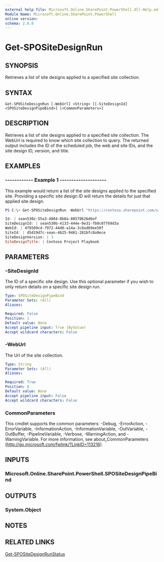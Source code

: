 ```yaml
---
external help file: Microsoft.Online.SharePoint.PowerShell.dll-Help.xml
Module Name: Microsoft.Online.SharePoint.PowerShell
online version:
schema: 2.0.0
---
```


# Get-SPOSiteDesignRun

## SYNOPSIS
Retrieves a list of site designs applied to a specified site collection. 


## SYNTAX

```
Get-SPOSiteDesignRun [-WebUrl] <String> [[-SiteDesignId] <SPOSiteDesignPipeBind>] [<CommonParameters>]
```

## DESCRIPTION
Retrieves a list of site designs applied to a specified site collection. The WebUrl is required to know which site collection to query. The returned output includes the ID of the scheduled job, the web and site IDs, and the site design ID, version, and title.

## EXAMPLES

###   ------------ Example 1 --------------------

This example would return a list of the site designs applied to the specified site. Providing a specific site design ID will return the details for just that applied site design.

```powershell
PS C:\> Get-SPOSiteDesignRun -WebUrl "https://contoso.sharepoint.com/sites/project-playbook"

Id: | sean530z-55a3-4804-8b0a-80578626d6ef
SiteDesignId: | sean530b-4133-444e-9e31-fb0c07f69d3a
WebId: | 4f8509cd-7972-44d0-a14a-3c8ad69ee50f
SiteId: | d5d19d7c-sean-4625-9461-281bfc8a9ece
SiteDesignVersion: | 3
SiteDesignTitle: | Contoso Project Playbook
```

## PARAMETERS

### -SiteDesignId
The ID of a specific site design. Use this optional parameter if you wish to only return details on a specific site design run.

```yaml
Type: SPOSiteDesignPipeBind
Parameter Sets: (All)
Aliases:

Required: False
Position: 1
Default value: None
Accept pipeline input: True (ByValue)
Accept wildcard characters: False
```

### -WebUrl
The Url of the site collection.

```yaml
Type: String
Parameter Sets: (All)
Aliases:

Required: True
Position: 0
Default value: None
Accept pipeline input: False
Accept wildcard characters: False
```

### CommonParameters
This cmdlet supports the common parameters: -Debug, -ErrorAction, -ErrorVariable, -InformationAction, -InformationVariable, -OutVariable, -OutBuffer, -PipelineVariable, -Verbose, -WarningAction, and -WarningVariable.
For more information, see about_CommonParameters (http://go.microsoft.com/fwlink/?LinkID=113216).

## INPUTS

### Microsoft.Online.SharePoint.PowerShell.SPOSiteDesignPipeBind

## OUTPUTS

### System.Object

## NOTES

## RELATED LINKS

[Get-SPOSiteDesignRunStatus](Get-SPOSiteDesignRunStatus.md)